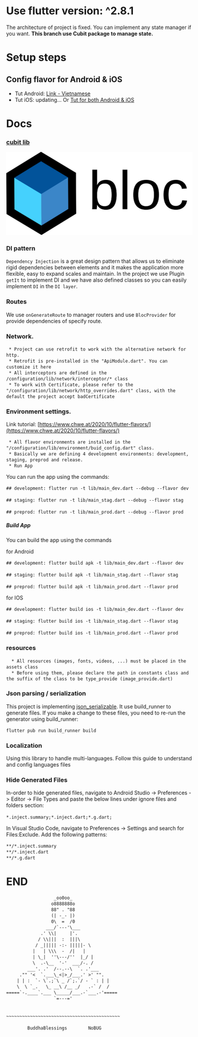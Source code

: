 # Use flutter version: ^2.8.1

The architecture of project is fixed. You can implement any state manager if you want.
**This branch use Cubit package to manage state.**

# Setup steps
## Config flavor for Android & iOS
- Tut Android: [Link - Vietnamese](https://viblo.asia/p/flutter-cai-dat-flavors-trong-flutter-phan-1-danh-cho-android-YWOZrGWElQ0)
- Tut iOS: updating...
Or [Tut for both Android & iOS](https://www.chwe.at/2020/10/flutter-flavors/)
# Docs

### [cubit lib](https://pub.dev/packages/flutter_bloc)
![image](https://raw.githubusercontent.com/felangel/bloc/master/docs/assets/flutter_bloc_logo_full.png)

### DI pattern
`Dependency Injection` is a great design pattern that allows us to eliminate rigid dependencies between elements and it makes the application more flexible, easy to expand scales and maintain.
In the project we use Plugin `getIt` to implement DI and we have also defined classes so you can easily implement `DI` in the `DI layer`.

### Routes
We use `onGenerateRoute` to manager routers and use `BlocProvider` for provide dependencies of specify route.

### Network.
     * Project can use retrofit to work with the alternative network for http.
     * Retrofit is pre-installed in the "ApiModule.dart". You can customize it here
     * All interceptors are defined in the /configuration/lib/network/interceptor/* class
     * To work with Certificate, please refer to the "/configuration/lib/network/http_overrides.dart" class, with the default the project accept badCertificate

### Environment settings.

Link tutorial: [https://www.chwe.at/2020/10/flutter-flavors/](https://www.chwe.at/2020/10/flutter-flavors/)

     * All flavor environments are installed in the "/configuration/lib/environment/buid_config.dart" class.
     * Basically we are defining 4 development environments: development, staging, preprod and release.
     * Run App

You can run the app using the commands:

```
## development: flutter run -t lib/main_dev.dart --debug --flavor dev

## staging: flutter run -t lib/main_stag.dart --debug --flavor stag

## preprod: flutter run -t lib/main_prod.dart --debug --flavor prod
```

##### Build App
You can build the app using the commands

for Android

```
## development: flutter build apk -t lib/main_dev.dart --flavor dev

## staging: flutter build apk -t lib/main_stag.dart --flavor stag

## preprod: flutter build apk -t lib/main_prod.dart --flavor prod
```

for IOS
```
## development: flutter build ios -t lib/main_dev.dart --flavor dev

## staging: flutter build ios -t lib/main_stag.dart --flavor stag

## preprod: flutter build ios -t lib/main_prod.dart --flavor prod
```

### resources
      * All resources (images, fonts, videos, ...) must be placed in the assets class
      * Before using them, please declare the path in constants class and the suffix of the class to be type_provide (image_provide.dart)

### Json parsing / serialization
This project is implementing [json_serializable](https://pub.dev/packages/json_serializable).
It use build_runner to generate files. If you make a change to these files, you need to re-run the generator using build_runner:
```
flutter pub run build_runner build
```

### Localization
Using this library to handle multi-languages. Follow this guide to understand and config languages files

### Hide Generated Files
In-order to hide generated files, navigate to Android Studio -> Preferences -> Editor -> File Types and paste the below lines under ignore files and folders section:

`*.inject.summary;*.inject.dart;*.g.dart;`

In Visual Studio Code, navigate to Preferences -> Settings and search for Files:Exclude. Add the following patterns:
```
**/*.inject.summary
**/*.inject.dart
**/*.g.dart
```

# END



                      _oo0oo_
                     o8888888o
                     88" . "88
                     (| -_- |)
                     0\  =  /0
                   ___/`---'\___
                 .' \\|     |'.
                / \\|||  :  |||\
               / _||||| -:- |||||- \
              |   | \\\  -  /|   |
              | \_|  ''\---/''  |_/ |
              \  .-\__  '-'  ___/-. /
            ___'. .'  /--.--\  `. .'___
         ."" '<  `.___\_<|>_/___.' >' "".
        | | :  `- \`.;`\ _ /`;.`/ - ` : | |
        \  \ `_.   \_ __\ /__ _/   .-` /  /
    =====`-.____`.___ \_____/___.-`___.-'=====
                      `=---='


    ~~~~~~~~~~~~~~~~~~~~~~~~~~~~~~~~~~~~~~~~~~~

            BuddhaBlessings        NoBUG



